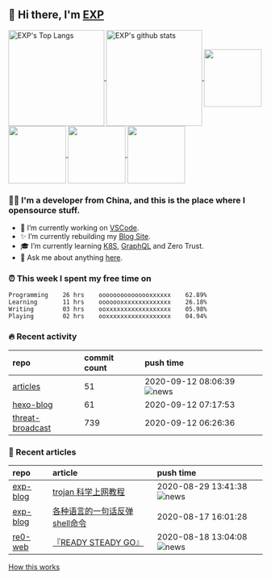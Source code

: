 ## 👋  Hi there, I'm [EXP](https://exp-blog.com)

<!--BGN_SECTION:github-readme-stats-->
<a href="https://exp-blog.com" target="_blank">
  <img height="190" align="center" src="https://github-readme-stats.vercel.app/api/top-langs/?username=lyy289065406&hide=HTML,CSS,TSQL&theme=great-gatsby" alt="EXP's Top Langs" />
</a>
<a href="https://exp-blog.com" target="_blank">
  <img height="190" align="center" src="https://github-readme-stats.vercel.app/api?username=lyy289065406&count_private=true&show_icons=true&theme=nightowl" alt="EXP's github stats" />
</a>


<a href="https://github.com/lyy289065406/exp-blog" target="_blank">
  <img height="114" align="center" src="https://github-readme-stats.vercel.app/api/pin/?username=lyy289065406&repo=exp-blog&theme=nord" />
</a>    

<a href="https://github.com/lyy289065406/threat-broadcast" target="_blank">
  <img height="114" align="center" src="https://github-readme-stats.vercel.app/api/pin/?username=lyy289065406&repo=threat-broadcast&theme=nord" />
</a>    

<a href="https://github.com/lyy289065406/CTF-Solving-Reports" target="_blank">
  <img height="114" align="center" src="https://github-readme-stats.vercel.app/api/pin/?username=lyy289065406&repo=CTF-Solving-Reports&theme=nord" />
</a>

<a href="https://github.com/lyy289065406/POJ-Solving-Reports" target="_blank">
  <img height="114" align="center" src="https://github-readme-stats.vercel.app/api/pin/?username=lyy289065406&repo=POJ-Solving-Reports&theme=nord" />
</a>
<!--END_SECTION:github-readme-stats-->



### 👨‍💻  I'm a developer from China, and this is the place where I opensource stuff.
<!--BGN_SECTION:introduction-->
- 🐾 I’m currently working on [VSCode](https://code.visualstudio.com/).
- ✨ I’m currently rebuilding my [Blog Site](https://github.com/lyy289065406/hexo-blog).
- 🎓 I’m currently learning [K8S](https://github.com/kubernetes/kubernetes), [GraphQL](https://developer.github.com/v4/) and Zero Trust.
- 💬 Ask me about anything [here](https://github.com/lyy289065406/lyy289065406/issues).
<!--BGN_SECTION:introduction-->



### ⏰  This week I spent my free time on
<!-- BGN_SECTION:weektime -->
```text
Programming    26 hrs    ooooooooooooooxxxxxx    62.89%
Learning       11 hrs    ooooooxxxxxxxxxxxxxx    26.18%
Writing        03 hrs    ooxxxxxxxxxxxxxxxxxx    05.98%
Playing        02 hrs    ooxxxxxxxxxxxxxxxxxx    04.94%
```
<!-- END_SECTION:weektime -->



### 🔥  Recent activity
<!-- BGN_SECTION:activity -->
| repo | commit count | push time |
|:------|:------|:------|
| [articles](https://github.com/lyy289065406/articles) | 51 | 2020-09-12 08:06:39 ![news](https://github.com/lyy289065406/lyy289065406/blob/master/imgs/new.gif) |
| [hexo-blog](https://github.com/lyy289065406/hexo-blog) | 61 | 2020-09-12 07:17:53  |
| [threat-broadcast](https://github.com/lyy289065406/threat-broadcast) | 739 | 2020-09-12 06:26:36  |
<!-- END_SECTION:activity -->



### 📝  Recent articles
<!-- BGN_SECTION:article -->
| repo | article | push time |
|:------|:------|:------|
| [exp-blog](https://github.com/lyy289065406/exp-blog) | [trojan &#x79D1;&#x5B66;&#x4E0A;&#x7F51;&#x6559;&#x7A0B;](https://exp-blog.com/gitbook/book/markdown/notes/net/trojan科学上网教程.html) | 2020-08-29 13:41:38 ![news](https://github.com/lyy289065406/lyy289065406/blob/master/imgs/new.gif) |
| [exp-blog](https://github.com/lyy289065406/exp-blog) | [&#x5404;&#x79CD;&#x8BED;&#x8A00;&#x7684;&#x4E00;&#x53E5;&#x8BDD;&#x53CD;&#x5F39;shell&#x547D;&#x4EE4;](https://exp-blog.com/gitbook/book/markdown/technical/safe/pentest/各种语言一句话反弹shell.html) | 2020-08-17 16:01:28  |
| [re0-web](https://github.com/lyy289065406/re0-web) | [&#x300E;READY STEADY GO&#x300F;](https://lyy289065406.github.io/re0-web/gitbook/book/markdown/ch/chapter060/79.html) | 2020-08-18 13:04:08 ![news](https://github.com/lyy289065406/lyy289065406/blob/master/imgs/new.gif) |
<!-- END_SECTION:article -->


<a align="right" href="https://github.com/lyy289065406/lyy289065406/blob/master/How_this_works.md">How this works</a>

<!-- -------------------------------------- -->
<!-- more emoji : http://emojihomepage.com/ -->
<!-- -------------------------------------- -->

